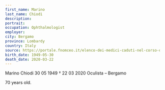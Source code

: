 ```yaml
---
first_name: Marino
last_name: Chiodi
description: 
portrait: 
occupation: Ophthalmologist
employer: 
city: Bergamo
province: Lombardy
country: Italy 
source: https://portale.fnomceo.it/elenco-dei-medici-caduti-nel-corso-dellepidemia-di-covid-19/
birth_date: 1949-05-30
death_date: 2020-03-22
---
```


Marino Chiodi 30 05 1949 † 22 03 2020
Oculista – Bergamo

70 years old.